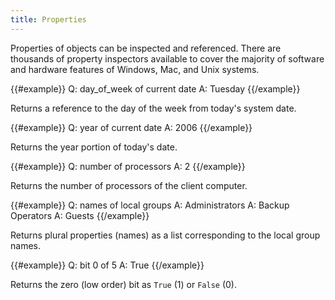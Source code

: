 ```yaml
---
title: Properties
---
```


Properties of objects can be inspected and referenced. There are thousands of
property inspectors available to cover the majority of software and hardware
features of Windows, Mac, and Unix systems.

{{#example}}
Q: day_of_week of current date
A: Tuesday
{{/example}}

Returns a reference to the day of the week from today's system date.

{{#example}}
Q: year of current date
A: 2006
{{/example}}

Returns the year portion of today's date.

{{#example}}
Q: number of processors
A: 2
{{/example}}

Returns the number of processors of the client computer.

{{#example}}
Q: names of local groups
A: Administrators
A: Backup Operators
A: Guests
{{/example}}

Returns plural properties (names) as a list corresponding to the local group
names.

{{#example}}
Q: bit 0 of 5
A: True
{{/example}}

Returns the zero (low order) bit as `True` (1) or `False` (0).